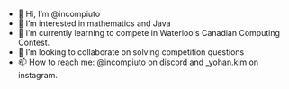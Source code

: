 - 👋 Hi, I’m @incompiuto
- 👀 I’m interested in mathematics and Java
- 🌱 I’m currently learning to compete in Waterloo's Canadian Computing Contest.
- 💞️ I’m looking to collaborate on solving competition questions
- 📫 How to reach me: @incompiuto on discord and _yohan.kim on instagram.

<!---
incompiuto/incompiuto is a ✨ special ✨ repository because its `README.md` (this file) appears on your GitHub profile.
You can click the Preview link to take a look at your changes.
--->
